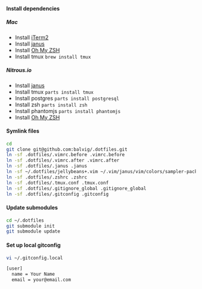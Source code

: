 #### Install dependencies

##### Mac
- Install [iTerm2](http://www.iterm2.com)
- Install [janus](https://github.com/carlhuda/janus)
- Install [Oh My ZSH](https://github.com/robbyrussell/oh-my-zsh)
- Install tmux `brew install tmux`

##### Nitrous.io
- Install [janus](https://github.com/carlhuda/janus)
- Install tmux `parts install tmux`
- Install postgres `parts install postgresql`
- Install zsh `parts install zsh`
- Install phantomjs `parts install phantomjs`
- Install [Oh My ZSH](https://github.com/robbyrussell/oh-my-zsh)


#### Symlink files

```bash
cd
git clone git@github.com:balvig/.dotfiles.git
ln -sf .dotfiles/.vimrc.before .vimrc.before
ln -sf .dotfiles/.vimrc.after .vimrc.after
ln -sf .dotfiles/.janus .janus
ln -sf ~/.dotfiles/jellybeans+.vim ~/.vim/janus/vim/colors/sampler-pack/colors/jellybeans+.vim
ln -sf .dotfiles/.zshrc .zshrc
ln -sf .dotfiles/.tmux.conf .tmux.conf
ln -sf .dotfiles/.gitignore_global .gitignore_global
ln -sf .dotfiles/.gitconfig .gitconfig
```

#### Update submodules

```bash
cd ~/.dotfiles
git submodule init
git submodule update
```

#### Set up local gitconfig

```bash
vi ~/.gitconfig.local

[user]
  name = Your Name
  email = your@email.com
```
